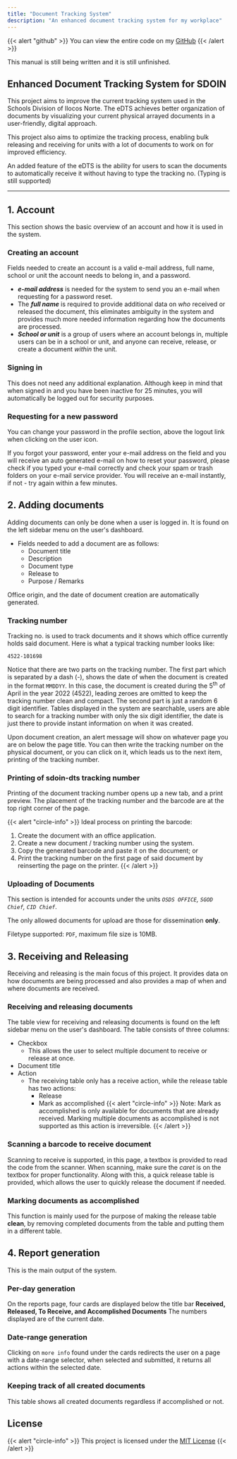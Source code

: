 ```yaml
---
title: "Document Tracking System"
description: "An enhanced document tracking system for my workplace"
---
```


{{< alert "github" >}}
You can view the entire code on my [GitHub](https://github.com/loiSvelasco/sdoin-dts)
{{< /alert >}}

This manual is still being written and it is still unfinished.
## Enhanced Document Tracking System for SDOIN


This project aims to improve the current tracking system used in the Schools Division of Ilocos Norte. The eDTS achieves better organization of documents by visualizing your current physical arrayed documents in a user-friendly, digital approach.

This project also aims to optimize the tracking process, enabling bulk releasing and receiving for units with a lot of documents to work on for improved efficiency.

An added feature of the eDTS is the ability for users to scan the documents to automatically receive it without having to type the tracking no. (Typing is still supported)
<!-- ### Table of Contents
- [Account](#1-account)
    - [Creating an account](#creating-an-account)
    - [Signing in](#signing-in)
    - [Requesting for a new password](#requesting-for-a-new-password)
- [Adding documents](#2-adding-documents)
    - [Tracking number](#tracking-number)
    - [Printing of sdoin-dts tracking number](#printing-of-sdoin-dts-tracking-number)
    - [Uploading digital copies (Only applicable to OSDS, SGOD, CID units)](#uploading-of-documents)
- [Receiving and Releasing](#3-receiving-and-releasing)
    - [Receiving and releasing documents](#receiving-and-releasing-documents)
    - [Scanning a barcode to receive document](#scanning-a-barcode-to-receive-document)
    - [Marking documents as accomplished](#marking-documents-as-accomplished)
- [Report generation](#4-report-generation)
    - [Per-day generation](#per-day-generation)
    - [Date-range generation](#date-range-generation)
    - [Keeping track of all created documents](#keeping-track-of-all-created-documents) -->

---

## **1. Account**

This section shows the basic overview of an account and how it is used in the system.

### **Creating an account**

Fields needed to create an account is a valid e-mail address, full name, school or unit the account needs to belong in, and a password.

- ***e-mail address*** is needed for the system to send you an e-mail when requesting for a password reset.
- The ***full name*** is required to provide additional data on *who* received or released the document, this eliminates ambiguity in the system and provides much more needed information regarding how the documents are processed.
- ***School or unit*** is a group of users where an account belongs in, multiple users can be in a school or unit, and anyone can receive, release, or create a document *within* the unit.

### **Signing in**

This does not need any additional explanation. Although keep in mind that when signed in and you have been inactive for 25 minutes, you will automatically be logged out for security purposes.

### **Requesting for a new password**

You can change your password in the profile section, above the logout link when clicking on the user icon.

If you forgot your password, enter your e-mail address on the field and you will receive an auto generated e-mail on how to reset your password, please check if you typed your e-mail correctly and check your spam or trash folders on your e-mail service provider. You will receive an e-mail instantly, if not - try again within a few minutes.


## **2. Adding documents**

Adding documents can only be done when a user is logged in. It is found on the left sidebar menu on the user's dashboard.
- Fields needed to add a document are as follows:
    - Document title
    - Description
    - Document type
    - Release to
    - Purpose / Remarks

Office origin, and the date of document creation are automatically generated.

### **Tracking number**

Tracking no. is used to track documents and it shows which office currently holds said document. Here is what a typical tracking number looks like:

`4522-101698`

Notice that there are two parts on the tracking number. The first part which is separated by a dash (-), shows the date of when the document is created in the format `MMDDYY`. In this case, the document is created during the 5<sup>th</sup> of April in the year 2022 (4522), leading zeroes are omitted to keep the tracking number clean and compact. The second part is just a random 6 digit identifier. Tables displayed in the system are searchable, users are able to search for a tracking number with only the six digit identifier, the date is just there to provide instant information on when it was created.

Upon document creation, an alert message will show on whatever page you are on below the page title. You can then write the tracking number on the physical document, or you can click on it, which leads us to the next item, printing of the tracking number.

### **Printing of sdoin-dts tracking number**

Printing of the document tracking number opens up a new tab, and a print preview. The placement of the tracking number and the barcode are at the top right corner of the page.

{{< alert "circle-info" >}}
Ideal process on printing the barcode:
1. Create the document with an office application.
2. Create a new document / tracking number using the system.
3. Copy the generated barcode and paste it on the document; or
4. Print the tracking number on the first page of said document by reinserting the page on the printer.
{{< /alert >}}

### **Uploading of Documents**

This section is intended for accounts under the units *``OSDS OFFICE``, ``SGOD Chief``, ``CID Chief``*.

The only allowed documents for upload are those for dissemination **only**. 

Filetype supported: ``PDF``, maximum file size is 10MB.


## **3. Receiving and Releasing**

Receiving and releasing is the main focus of this project. It provides data on how documents are being processed and also provides a map of when and where documents are received.

### **Receiving and releasing documents**

The table view for receiving and releasing documents is found on the left sidebar menu on the user's dashboard. The table consists of three columns:
- Checkbox
    - This allows the user to select multiple document to receive or release at once.
- Document title
- Action
    - The receiving table only has a receive action, while the release table has two actions:
        - Release
        - Mark as accomplished
{{< alert "circle-info" >}}
Note: Mark as accomplished is only available for documents that are already received.
Marking multiple documents as accomplished is not supported as this action is irreversible.
{{< /alert >}}

### **Scanning a barcode to receive document**

Scanning to receive is supported, in this page, a textbox is provided to read the code from the scanner. When scanning, make sure the *caret* is on the textbox for proper functionality. Along with this, a quick release table is provided, which allows the user to quickly release the document if needed.


### **Marking documents as accomplished**

This function is mainly used for the purpose of making the release table **clean**, by removing completed documents from the table and putting them in a different table.

## **4. Report generation**

This is the main output of the system.

### **Per-day generation**

On the reports page, four cards are displayed below the title bar **Received, Released, To Receive, and Accomplished Documents** The numbers displayed are of the current date.


### **Date-range generation**

Clicking on `more info` found under the cards redirects the user on a page with a date-range selector, when selected and submitted, it returns all actions within the selected date.

### **Keeping track of all created documents**

This table shows all created documents regardless if accomplished or not.

## License
{{< alert "circle-info" >}}
This project is licensed under the [MIT License](https://github.com/loiSvelasco/sdoin-dts/blob/master/LICENSE)
{{< /alert >}}